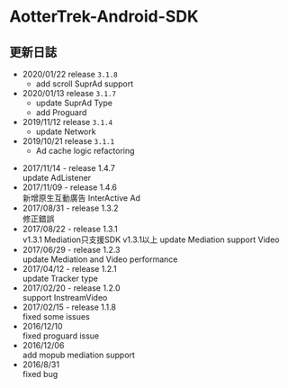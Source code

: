 # AotterTrek-Android-SDK
## 更新日誌
- 2020/01/22 release `3.1.8`
    - add scroll SuprAd support 
- 2020/01/13 release `3.1.7`
    - update SuprAd Type 
    - add Proguard
- 2019/11/12 release `3.1.4`
    - update Network
- 2019/10/21 release `3.1.1`
    - Ad cache logic refactoring
* 2017/11/14 - release 1.4.7<br />
update AdListener
* 2017/11/09 - release 1.4.6<br />
新增原生互動廣告 InterActive Ad
* 2017/08/31 - release 1.3.2<br />
修正錯誤
* 2017/08/22 - release 1.3.1<br />
v1.3.1 Mediation只支援SDK v1.3.1以上
update Mediation support Video
* 2017/06/29 - release 1.2.3<br />
update Mediation and Video performance
* 2017/04/12 - release 1.2.1<br />
update Tracker type
* 2017/02/20 - release 1.2.0<br />
support InstreamVideo
* 2017/02/15 - release 1.1.8<br />
fixed some issues
* 2016/12/10<br />
fixed proguard issue
* 2016/12/06<br />
add mopub mediation support
* 2016/8/31<br />
fixed bug
